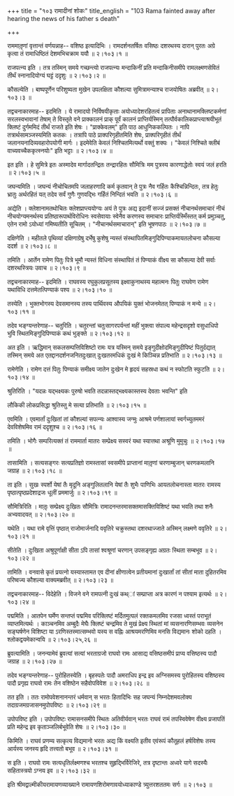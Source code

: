 +++
title = "१०३ रामादीनां शोकः"
title_english = "103 Rama fainted away after hearing the news of his father s death"

+++


राममातृ़णां वृत्तान्तं वर्णयन्नाह-- वशिष्ठ इत्यादिभिः । रामदर्शनतर्षितः
वसिष्ठः दशरथस्य दारान् पुरतः अग्रे कृत्वा तं रामाधिष्ठितं देशमभिचक्राम
ययौ  ॥  २।१०३।१  ॥   

  

राजपत्न्य इति । तत्र तस्मिन् समये गच्छन्त्यो राजपत्न्यः मन्दाकिनीं प्रति
मन्दाकिनीसमीपे रामलक्ष्मणसेवितं तीर्थं स्नानादियोग्यं घट्टं ददृशुः  ॥ 
२।१०३।२  ॥   

  

कौसल्येति । बाष्पपूर्णेन परिशुष्यता मुखेन उपलक्षिता कौशल्या
सुमित्रामन्याश्च राजयोषितः अब्रवीत्  ॥  २।१०३।३  ॥   

  

तद्वचनाकारमाह-- इदमिति । ये रामादयो निर्विषयीकृताः अयोध्यादेशरहितत्वं
प्रापिताः अनाथानामक्लिष्टकर्मणां सरलस्वभावानां तेषाम् ते विस्तृते वने
प्राक्कालनं प्राक् पूर्वं कालनं प्राप्तिर्यस्मिन्
तत्पौर्वकालिकप्राप्त्याश्रयीभूतं क्लिष्टं दुर्गममिदं तीर्थं राजते इति
शेषः । "प्राक्केवलम्" इति पाठ आधुनिककल्पितः । नापि तत्रार्थसामञ्जस्यमिति
कतकः । तत्रापि पाठे प्राक्परिगृहीतमिति शेषः, प्राक्परिगृहीतं तीर्थं
जलानयनादिव्यवहारोपयोगी मार्गः । इदमेवेति केवलं निश्चितमित्यर्थो वक्तुं
शक्यः । "केवलं निश्चिते क्लीबं वाच्यवच्चैककृत्स्नयोः" इति भट्टाः  ॥ 
२।१०३।४  ॥   

  

इत इति । हे सुमित्रे इतः अस्मादेव मार्गादतन्द्रितः तन्द्रारहितः
सौमित्रिः मम पुत्रस्य कारणाद्धेतोः स्वयं जलं हरति  ॥  २।१०३।५  ॥   

  

जघन्यमिति । जघन्यं नीचोचितमपि जलाहरणादि कर्म कृतवान् ते पुत्रः नैव
गर्हितः कैश्चिन्निन्दितः, तत्र हेतुः भ्रातुः अर्थरहितं यत् तदेव सर्वं
गुणैः गुणवद्भिः गर्हितं निन्दितं भवति  ॥  २।१०३।६  ॥   

  

अद्येति । क्लेशानामतथोचितः क्लेशप्राप्त्ययोग्यः अयं ते पुत्रः अद्य
इदानीं सज्जं प्रसक्तं नीचानर्थसमाचारं नीचं नीचयोग्यमनर्थस्य
प्रतिष्ठारूपार्थविरोधिनः स्वसेवायाः स्वेनैव करणस्य समाचारः
प्राप्तिर्यस्मिँस्तत् कर्म प्रमुञ्चतु, एतेन रामो ऽयोध्यां गमिष्यतीति
सूचितम् । "नीचानर्थसमाचारान्" इति भूषणपाठः  ॥  २।१०३।७  ॥   

  

दक्षिणेति । महीतले पृथिव्यां दक्षिणाग्रेषु दर्भेषु कुशेषु न्यस्तं
संस्थापितमिङ्गुदिपिण्याकमायतलोचना कौसल्या ददर्श  ॥  २।१०३।८  ॥   

  

तमिति । आर्तेन रामेण पितुः पित्रे भूमौ न्यस्तं विधिना संस्थापितं तं
पिण्याकं वीक्ष्य सा कौसल्या देवी सर्वाः दशरथस्त्रियः उवाच  ॥  २।१०३।९
 ॥   

  

तद्वचनाकारमाह-- इदमिति । राघवस्य रघुकुलप्रसूतस्य इक्ष्वाकुनाथस्य
महात्मनः पितुः राघवेण रामेण यथाविधि दत्तमेतत्पिण्याकं पश्य  ॥  २।१०३।१०
 ॥   

  

तस्येति । भुक्तभोगस्य देवसमानस्य तस्य पार्थिवस्य औपयिकं युक्तं भोजनमेतत्
पिण्याकं न मन्ये  ॥  २।१०३।११  ॥   

  

तदेव भङ्ग्यन्तरेणाह-- चतुरिति । चतुरन्तां चतुःसागरपर्यन्तां महीं
भुक्त्वा संपाल्य महेन्द्रसदृशो वसुधाधिपो भुवि स्थितमिङ्गुदिपिण्याकं कथं
भुङ्क्ते  ॥  २।१०३।१२  ॥   

  

अत इति । ऋद्धिमान् सकलसम्पत्तिविशिष्टो रामः यत्र यस्मिन् समये
इङ्गुदीक्षोदमिङ्गुदीपिष्टं पितुर्दद्यात् तस्मिन् समये अत
एतद्दानदर्शनजनितदुःखात् दुःखतरमधिकं दुःखं मे किञ्चिन्न प्रतिभाति  ॥ 
२।१०३।१३  ॥   

  

रामेणेति । रामेण दत्तं पितुः पिण्याकं समीक्ष्य जातेन दुःखेन मे हृदयं
सहस्रधा कथं न स्फोटति स्फुटति  ॥  २।१०३।१४  ॥   

  

श्रुतिरिति । "यदन्नः यद्भक्ष्यकः पुरुषो भवति तदन्नास्तद्भक्ष्यकास्तस्य
देवताः भवन्ति" इति  

लौकिकी लोकप्रसिद्धा श्रुतिस्तु मे सत्या प्रतिभाति  ॥  २।१०३।१५  ॥   

  

एवमिति । एवमार्तां दुःखितां तां कौशल्यां सपत्न्यः आश्वास्य जग्मुः आश्रमे
पर्णशालायां स्वर्गच्युतममरं देवविशेषमिव रामं ददृशुश्च  ॥  २।१०३।१६  ॥   

  

तमिति । भोगैः सम्परित्यक्तं तं राममार्ता मातरः सम्प्रेक्ष्य सस्वरं यथा
स्यात्तथा अश्रूणि मुमुचुः  ॥  २।१०३।१७  ॥   

  

तासामिति । सत्यसङ्गरः सत्यप्रतिज्ञो रामस्तासां स्वसमीपे प्राप्तानां
मातृ़णां चरणाम्बुजान् चरणकमलानि जग्राह  ॥  २।१०३।१८  ॥   

  

ता इति । सुखः स्पर्शो येषां तैः मृदूनि अङ्गुलितलानि येषां तैः शुभैः
पाणिभिः आयतलोचनास्ता मातरः रामस्य पृष्ठात्पृष्ठप्रदेशाद्रजः धूलीं
प्रममार्जुः  ॥  २।१०३।१९  ॥   

  

सौमित्रिरिति । मातृ़ः सम्प्रेक्ष्य दुःखितः सौमित्रिः
रामादनन्तरमासक्तमासक्तिविशिष्टं यथा भवति तथा शनैः अभ्यवादयत्  ॥  २।१०३।२०
 ॥   

  

यथेति । यथा रामे वृत्तिं पृष्ठात् राजोमार्जनादि ववृतिरे चक्रुस्तथा
दशरथाज्जाते अस्मिन् लक्ष्मणे ववृतिरे  ॥  २।१०३।२१  ॥   

  

सीतेति । दुःखिता अश्रुपूर्णाक्षी सीता ऽपि तासां श्वश्रूणां चरणान्
उपसङ्गृह्य अग्रतः स्थिता सम्बभूव  ॥  २।१०३।२२  ॥   

  

तामिति । वनवासे कृतं प्रयत्नो यस्यास्तामत एव दीनां क्षीणात्वेन
प्रतीयमानां दुःखार्तां तां सीतां माता दुहितरमिव परिष्वज्य कौशल्या
वाक्यमब्रवीत्  ॥  २।१०३।२३  ॥   

  

तद्वचनाकारमाह-- विदेहेति । विजने वने रामपत्नी दुःखं कथ्ां सम्प्राप्ता
अत्र कारणं न पश्याम इत्यर्थः  ॥  २।१०३।२४  ॥   

  

पद्ममिति । आतपेन घर्मेण सन्तप्तं पद्ममिव परिक्लिष्टं मर्दितमुत्पलं
रक्तकमलमिव रजसा ध्वस्तं पराभूतं व्याप्तमित्यर्थः । काञ्चनमिव अम्बुदैः
मेघैः क्लिष्टं चन्द्रमिव ते मुखं प्रेक्ष्य स्थितां मां व्यसनारणिसम्भवः
व्यसनेन सङ्घर्षणेन विशिष्टा या ऽरणिस्तस्मात्सम्भवो यस्य स वह्निः
आश्रयमरणिमिव मनसि विद्यमानः शोको दहति । श्लोकद्वयमेकान्वयि  ॥ 
२।१०३।२५,२६  ॥   

  

ब्रुवत्यामिति । जनन्यामेवं ब्रुवत्यां सत्यां भरताग्रजो राघवो रामः आसाद्य
वसिष्ठसमीपं प्राप्य वसिष्ठस्य पादौ जग्राह  ॥  २।१०३।२७  ॥   

  

तदेव भङ्ग्यन्तरेणाह-- पुरोहितस्येति । बृहस्पतेः पादौ अमराधिप इन्द्र इव
अग्निसमस्य पुरोहितस्य वशिष्ठस्य पादौ प्रगृह्य राघवो रामः तेन वशिष्ठेन
सहैवोपविवेश  ॥  २।१०३।२८  ॥   

  

तत इति । ततः रामोपवेशनानन्तरं धर्मवान् स भरतः हितादिभिः सह जघन्यं
निम्नदेशमवलोक्य तदाग्रजमग्रजासनमुपोपविष्टः  ॥  २।१०३।२९  ॥   

  

उपोपविष्ट इति । उपोपविष्टः रामासनसमीपे स्थितः अतिवीर्यवान् भरतः राघवं
रामं तपस्विवेषेण वीक्ष्य प्रजापतिं प्रति महेन्द्र इव कृताञ्जलिर्बभूवेति
शेषः  ॥  २।१०३।३०  ॥   

  

किमिति । राघवं प्रणम्य सत्कृत्य विद्यमानो भरतः अद्य किं वक्ष्यति इतीव
एवंरूपं कौतूहलं हर्षविशेषः तस्य आर्यस्य जनस्य हृदि तत्त्वतो बभूव  ॥ 
२।१०३।३१  ॥   

  

स इति । राघवो रामः सत्यधृतिर्लक्ष्मणश्च भरतश्च सुहृद्भिर्विरेजिरे, तत्र
दृष्टान्तः अध्वरे यागे सदस्यैः सहितास्त्रयो ऽग्नय इव  ॥  २।१०३।३२  ॥   

  

इति श्रीमद्वाल्मीकीयरामायणव्याख्याने रामायणशिरोमणावयोध्याकाण्डे
त्र्युत्तरशततमः सर्गः  ॥  २।१०३  ॥   

  

  


